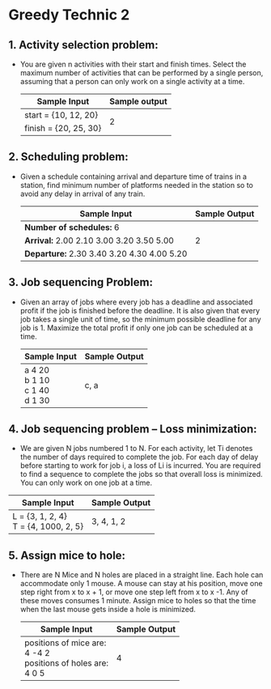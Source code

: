 # Greedy Technic 2

## 1. Activity selection problem:

- You are given n activities with their start and finish times. Select the maximum number of activities that can be performed by a single person, assuming that a person can only work on a single activity at a time.
    <table>
      <thead>
        <tr>
          <th>Sample Input</th>
          <th>Sample output</th>
        </tr>
      </thead>
      <tbody>
        <tr>
          <td>start = {10, 12, 20}</td>
          <td rowspan="2">2</td>
        </tr>
        <tr>
          <td>finish = {20, 25, 30}</td>
        </tr>
      </tbody>
    </table>

## 2. Scheduling problem:

- Given a schedule containing arrival and departure time of trains in a station, find minimum number of platforms needed in the station so to avoid any delay in arrival of any train.
    <table>
      <thead>
        <tr>
          <th>Sample Input</th>
          <th>Sample Output</th>
        </tr>
      </thead>
      <tbody>
        <tr>
          <td><strong>Number of schedules:</strong> 6</td>
          <td rowspan="3">2</td>
        </tr>
        <tr>
          <td><strong>Arrival:</strong> 2.00 2.10 3.00 3.20 3.50 5.00</td>
        </tr>
        <tr>
          <td><strong>Departure:</strong> 2.30 3.40 3.20 4.30 4.00 5.20</td>
        </tr>
      </tbody>
    </table>

## 3. Job sequencing Problem:

- Given an array of jobs where every job has a deadline and associated profit if the job is finished before the deadline. It is also given that every job takes a single unit of time, so the minimum possible deadline for any job is 1. Maximize the total profit if only one job can be scheduled at a time.
    <table>
        <thead>
            <tr>
                <th>Sample Input</th>
                <th>Sample Output</th>
            </tr>
        </thead>
        <tbody>
            <tr>
                <td>a 4 20<br>
    b 1 10<br>
    c 1 40<br>
    d 1 30</td>
                <td>c, a</td>
            </tr>
        </tbody>
    </table>

## 4. Job sequencing problem – Loss minimization:

- We are given N jobs numbered 1 to N. For each activity, let Ti denotes the number of days required to complete the job. For each day of delay before starting to work for job i, a loss of Li is incurred. You are required to find a sequence to complete the jobs so that overall loss is minimized. You can only work on one job at a time.
<table>
<thead>
<tr>
<th>Sample Input</th>
<th>Sample Output</th>
</tr>
</thead>
<tbody>
<tr>
<td>L = {3, 1, 2, 4}<br>
T = {4, 1000, 2, 5}</td>
<td>3, 4, 1, 2</td>
</tr>
</tbody>
</table>

## 5. Assign mice to hole:

- There are N Mice and N holes are placed in a straight line. Each hole can accommodate only 1 mouse. A mouse can stay at his position, move one step right from x to x + 1, or move one step left from x to x -1. Any of these moves consumes 1 minute. Assign mice to holes so that the time when the last mouse gets inside a hole is minimized.
    <table>
            <thead>
                <tr>
                    <th>Sample Input</th>
                    <th>Sample Output</th>
                </tr>
            </thead>
            <tbody>
                <tr>
                    <td>positions of mice are:<br>
    4 -4 2<br>
    positions of holes are:<br>
    4 0 5</td>
                    <td>4</td>
                </tr>
            </tbody>
        </table>
